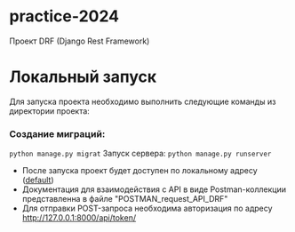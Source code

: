 # practice-2024
Проект DRF (Django Rest Framework)

# Локальный запуск
Для запуска проекта необходимо выполнить следующие команды из директории проекта:
### Создание миграций:
```python manage.py migrat```
Запуск сервера:
```python manage.py runserver```
- После запуска проект будет доступен по локальному адресу ([default](http://127.0.0.1:8000))
- Документация для взаимодействия с API в виде Postman-коллекции представленна в файле "POSTMAN_request_API_DRF"
- Для отправки POST-запроса необходима авторизация по адресу http://127.0.0.1:8000/api/token/

